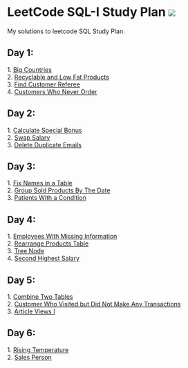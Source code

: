 <h1>LeetCode SQL-I Study Plan <img src="https://img.icons8.com/external-flaticons-lineal-color-flat-icons/64/000000/external-sql-computer-programming-flaticons-lineal-color-flat-icons.png"/></h1>

My solutions to leetcode SQL Study Plan.

<h2> Day 1:</h2>
1. <a href="https://github.com/miraehab/LeetCode-SQL-I-Study-Plan/blob/main/Day%201/595.%20Big%20Countries.sql">Big Countries</a></br>
2. <a href="https://github.com/miraehab/LeetCode-SQL-I-Study-Plan/blob/main/Day%201/1757.%20Recyclable%20and%20Low%20Fat%20Products.sql">Recyclable and Low Fat Products</a></br>
3. <a href="https://github.com/miraehab/LeetCode-SQL-I-Study-Plan/blob/main/Day%201/584.%20Find%20Customer%20Referee.sql">Find Customer Referee</a></br>
4. <a href="https://github.com/miraehab/LeetCode-SQL-I-Study-Plan/blob/main/Day%201/183.%20Customers%20Who%20Never%20Order.sql">Customers Who Never Order</a></br>


<h2> Day 2:</h2>
1. <a href="https://github.com/miraehab/LeetCode-SQL-I-Study-Plan/blob/main/Day2/1873.%20Calculate%20Special%20Bonus.sql">Calculate Special Bonus</a></br>
2. <a href="https://github.com/miraehab/LeetCode-SQL-I-Study-Plan/blob/main/Day%202/627.%20Swap%20Salary.sql">Swap Salary</a></br>
3. <a href="https://github.com/miraehab/LeetCode-SQL-I-Study-Plan/blob/main/Day%202/196.%20Delete%20Duplicate%20Emails.sql">Delete Duplicate Emails</a></br>

<h2> Day 3:</h2>
1. <a href="https://github.com/miraehab/LeetCode-SQL-I-Study-Plan/blob/main/Day%203/1667.%20Fix%20Names%20in%20a%20Table.sql">Fix Names in a Table</a></br>
2. <a href="https://github.com/miraehab/LeetCode-SQL-I-Study-Plan/blob/main/Day%203/1484.%20Group%20Sold%20Products%20By%20The%20Date.sql">Group Sold Products By The Date</a></br>
3. <a href="https://github.com/miraehab/LeetCode-SQL-I-Study-Plan/blob/main/Day%203/1527.%20Patients%20With%20a%20Condition.sql">Patients With a Condition</a></br>

<h2> Day 4:</h2>
1. <a href="https://github.com/miraehab/LeetCode-SQL-I-Study-Plan/blob/main/Day%204/1965.%20Employees%20With%20Missing%20Information.SQL">Employees With Missing Information</a></br>
2. <a href="https://github.com/miraehab/LeetCode-SQL-I-Study-Plan/blob/main/Day%204/1795.%20Rearrange%20Products%20Table.sql">Rearrange Products Table </a></br>
3. <a href="https://github.com/miraehab/LeetCode-SQL-I-Study-Plan/blob/main/Day%204/608.%20Tree%20Node.sql">Tree Node</a></br>
4. <a href="https://github.com/miraehab/LeetCode-SQL-I-Study-Plan/blob/main/Day%204/176.%20Second%20Highest%20Salary.sql">Second Highest Salary</a></br>

<h2> Day 5:</h2>
1. <a href="https://github.com/miraehab/LeetCode-SQL-I-Study-Plan/blob/main/Day%205/175.%20Combine%20Two%20Tables.sql">Combine Two Tables</a></br>
2. <a href="https://github.com/miraehab/LeetCode-SQL-I-Study-Plan/blob/main/Day%205/1581.%20Customer%20Who%20Visited%20but%20Did%20Not%20Make%20Any%20Transactions.sql">Customer Who Visited but Did Not Make Any Transactions</a></br>
3. <a href="https://github.com/miraehab/LeetCode-SQL-I-Study-Plan/blob/main/Day%205/1148.%20Article%20Views%20I.sql">Article Views I</a></br>

<h2> Day 6:</h2>
1. <a href="https://github.com/miraehab/LeetCode-SQL-I-Study-Plan/blob/main/Day%206/197.%20Rising%20Temperature.sql">Rising Temperature</a></br>
2. <a href="https://github.com/miraehab/LeetCode-SQL-I-Study-Plan/blob/main/Day%206/607.%20Sales%20Person.sql">Sales Person</a></br>